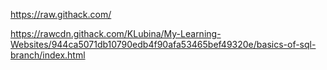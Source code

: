 https://raw.githack.com/

https://rawcdn.githack.com/KLubina/My-Learning-Websites/944ca5071db10790edb4f90afa53465bef49320e/basics-of-sql-branch/index.html
